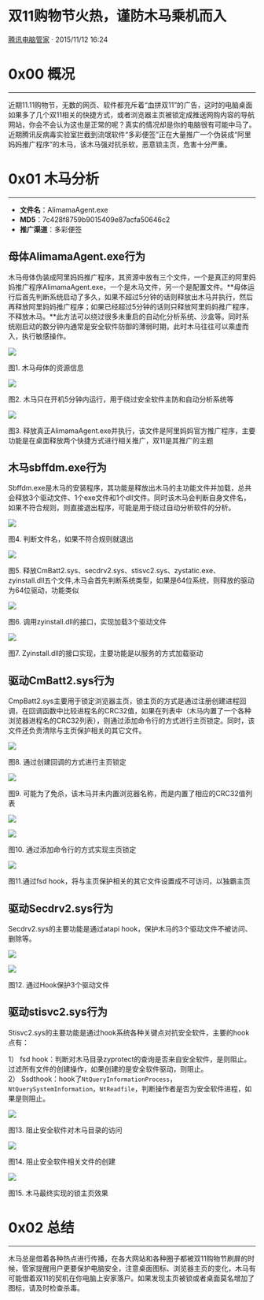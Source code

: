 # 双11购物节火热，谨防木马乘机而入

[ 腾讯电脑管家](/author/腾讯电脑管家) · 2015/11/12 16:24

# 0x00 概况

* * *

近期11.11购物节，无数的网页、软件都充斥着“血拼双11”的广告，这时的电脑桌面如果多了几个双11相关的快捷方式，或者浏览器主页被锁定成推送网购内容的导航网站，你会不会认为这也是正常的呢？真实的情况却是你的电脑很有可能中马了。近期腾讯反病毒实验室拦截到流氓软件“多彩便签”正在大量推广一个伪装成“阿里妈妈推广程序”的木马，该木马强对抗杀软，恶意锁主页，危害十分严重。

# 0x01 木马分析

* * *

  * **文件名**：AlimamaAgent.exe
  * **MD5**：7c428f8759b9015409e87acfa50646c2
  * **推广渠道**：多彩便签

## 母体AlimamaAgent.exe行为

木马母体伪装成阿里妈妈推广程序，其资源中放有三个文件，一个是真正的阿里妈妈推广程序AlimamaAgent.exe，一个是木马文件，另一个是配置文件。**母体运行后首先判断系统启动了多久，如果不超过5分钟的话则释放出木马并执行，然后再释放阿里妈妈推广程序；如果已经超过5分钟的话则只释放阿里妈妈推广程序，不释放木马。**此方法可以绕过很多未重启的自动化分析系统、沙盒等。同时系统刚启动的数分钟内通常是安全软件防御的薄弱时期，此时木马往往可以乘虚而入，执行敏感操作。

![](http://static.wooyun.org//drops/20151111/2015111110385138768119.png)

图1. 木马母体的资源信息

![](http://static.wooyun.org//drops/20151111/2015111110380990170219.png)

图2. 木马只在开机5分钟内运行，用于绕过安全软件主防和自动分析系统等

![](http://static.wooyun.org//drops/20151111/2015111110381255852317.png)

图3. 释放真正AlimamaAgent.exe并执行，该文件是阿里妈妈官方推广程序，主要功能是在桌面释放两个快捷方式进行相关推广，双11是其推广的主题

## 木马sbffdm.exe行为

Sbffdm.exe是木马的安装程序，其功能是释放出木马的主功能文件并加载，总共会释放3个驱动文件、1个exe文件和1个dll文件。同时该木马会判断自身文件名，如果不符合规则，则直接退出程序，可能是用于绕过自动分析软件的分析。

![](http://static.wooyun.org//drops/20151111/2015111110381459996416.png)

图4. 判断文件名，如果不符合规则就退出

![](http://static.wooyun.org//drops/20151111/2015111110381957893510.png)

图5. 释放CmBatt2.sys、secdrv2.sys、stisvc2.sys、zystatic.exe、zyinstall.dll五个文件,木马会首先判断系统类型，如果是64位系统，则释放的驱动为64位驱动，功能类似

![](http://static.wooyun.org//drops/20151111/201511111038212925467.png)

图6. 调用zyinstall.dll的接口，实现加载3个驱动文件

![](http://static.wooyun.org//drops/20151111/201511111038246949876.png)

图7. Zyinstall.dll的接口实现，主要功能是以服务的方式加载驱动

## 驱动CmBatt2.sys行为

CmpBatt2.sys主要用于锁定浏览器主页，锁主页的方式是通过注册创建进程回调，在回调函数中比较进程名的CRC32值，如果在列表中（木马内置了一个各种浏览器进程名的CRC32列表），则通过添加命令行的方式进行主页锁定。同时，该文件还负责清除与主页保护相关的其它文件。

![](http://static.wooyun.org//drops/20151111/201511111038263586085.png)

图8. 通过创建回调的方式进行主页锁定

![](http://static.wooyun.org//drops/20151111/201511111038272957494.png)

图9. 可能为了免杀，该木马并未内置浏览器名称，而是内置了相应的CRC32值列表

![](http://static.wooyun.org//drops/20151111/2015111110382914086103.png)

![](http://static.wooyun.org//drops/20151111/2015111110383093921118.png)

图10. 通过添加命令行的方式实现主页锁定

![](http://static.wooyun.org//drops/20151111/2015111110383186863124.png)

图11.通过fsd hook，将与主页保护相关的其它文件设置成不可访问，以独霸主页

## 驱动Secdrv2.sys行为

Secdrv2.sys的主要功能是通过atapi hook，保护木马的3个驱动文件不被访问、删除等。

![](http://static.wooyun.org//drops/20151111/2015111110383331531133.png)

![](http://static.wooyun.org//drops/20151111/2015111110383472390143.png)

图12. 通过Hook保护3个驱动文件

## 驱动stisvc2.sys行为

Stisvc2.sys的主要功能是通过hook系统各种关键点对抗安全软件，主要的hook点有：

1） fsd hook：判断对木马目录zyprotect的查询是否来自安全软件，是则阻止。过滤所有文件的创建操作，如果创建的是安全软件驱动，则阻止。  
2） Ssdthook：hook了`NtQueryInformationProcess`，`NtQuerySystemInformation`，`NtReadfile`，判断操作者是否为安全软件进程，如果是则阻止。

![](http://static.wooyun.org//drops/20151111/2015111110383533942152.png)

图13. 阻止安全软件对木马目录的访问

![](http://static.wooyun.org//drops/20151111/2015111110383782667162.png)

图14. 阻止安全软件相关文件的创建

![](http://static.wooyun.org//drops/20151111/2015111110383877218172.png)

图15. 木马最终实现的锁主页效果

# 0x02 总结

* * *

木马总是借着各种热点进行传播，在各大网站和各种圈子都被双11购物节刷屏的时候，管家提醒用户更要保护电脑安全，注意桌面图标、浏览器主页的变化，木马有可能借着双11的契机在你电脑上安家落户。如果发现主页被锁或者桌面莫名增加了图标，请及时检查杀毒。

